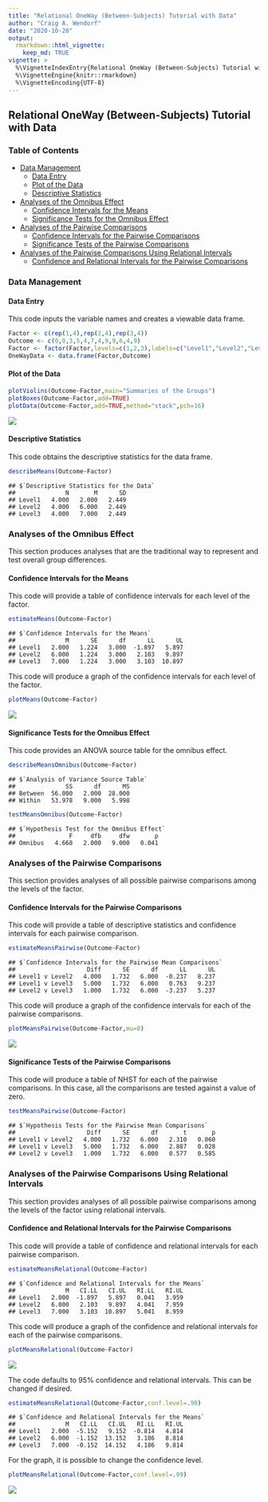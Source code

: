 ```yaml
---
title: "Relational OneWay (Between-Subjects) Tutorial with Data"
author: "Craig A. Wendorf"
date: "2020-10-20"
output: 
  rmarkdown::html_vignette:
    keep_md: TRUE
vignette: >
  %\VignetteIndexEntry{Relational OneWay (Between-Subjects) Tutorial with Data}
  %\VignetteEngine{knitr::rmarkdown}
  %\VignetteEncoding{UTF-8}
---
```








## Relational OneWay (Between-Subjects) Tutorial with Data

### Table of Contents

- [Data Management](#data-management)
  - [Data Entry](#data-entry)
  - [Plot of the Data](#plot-of-the-data)
  - [Descriptive Statistics](#descriptive-statistics)
- [Analyses of the Omnibus Effect](#analyses-of-the-omnibus-effect)
  - [Confidence Intervals for the Means](#confidence-intervals-for-the-means)
  - [Significance Tests for the Omnibus Effect](#significance-tests-for-the-omnibus-effect)
- [Analyses of the Pairwise Comparisons](#analyses-of-the-pairwise-comparisons)
  - [Confidence Intervals for the Pairwise Comparisons](#confidence-intervals-for-the-pairwise-comparisons)
  - [Significance Tests of the Pairwise Comparisons](#significance-tests-of-the-pairwise-comparisons)
- [Analyses of the Pairwise Comparisons Using Relational Intervals](#analyses-of-the-pairwise-comparisons-using-relational-intervals)
  - [Confidence and Relational Intervals for the Pairwise Comparisons](#confidence-and-relational-intervals-for-the-pairwise-comparisons)

### Data Management

#### Data Entry

This code inputs the variable names and creates a viewable data frame.

```r
Factor <- c(rep(1,4),rep(2,4),rep(3,4))
Outcome <- c(0,0,3,5,4,7,4,9,9,6,4,9)
Factor <- factor(Factor,levels=c(1,2,3),labels=c("Level1","Level2","Level3"))
OneWayData <- data.frame(Factor,Outcome)
```

#### Plot of the Data


```r
plotViolins(Outcome~Factor,main="Summaries of the Groups")
plotBoxes(Outcome~Factor,add=TRUE)
plotData(Outcome~Factor,add=TRUE,method="stack",pch=16)
```

![](figures/OneWay-Violins-1.png)<!-- -->

#### Descriptive Statistics

This code obtains the descriptive statistics for the data frame.

```r
describeMeans(Outcome~Factor)
```

```
## $`Descriptive Statistics for the Data`
##              N       M      SD
## Level1   4.000   2.000   2.449
## Level2   4.000   6.000   2.449
## Level3   4.000   7.000   2.449
```

### Analyses of the Omnibus Effect

This section produces analyses that are the traditional way to represent and test overall group differences.

#### Confidence Intervals for the Means

This code will provide a table of confidence intervals for each level of the factor.

```r
estimateMeans(Outcome~Factor)
```

```
## $`Confidence Intervals for the Means`
##              M      SE      df      LL      UL
## Level1   2.000   1.224   3.000  -1.897   5.897
## Level2   6.000   1.224   3.000   2.103   9.897
## Level3   7.000   1.224   3.000   3.103  10.897
```

This code will produce a graph of the confidence intervals for each level of the factor.

```r
plotMeans(Outcome~Factor)
```

![](figures/RelationalOneWay-Means-1.png)<!-- -->

#### Significance Tests for the Omnibus Effect

This code provides an ANOVA source table for the omnibus effect.

```r
describeMeansOmnibus(Outcome~Factor)
```

```
## $`Analysis of Variance Source Table`
##              SS      df      MS
## Between  56.000   2.000  28.000
## Within   53.978   9.000   5.998
```

```r
testMeansOmnibus(Outcome~Factor)
```

```
## $`Hypothesis Test for the Omnibus Effect`
##               F     dfb     dfw       p
## Omnibus   4.668   2.000   9.000   0.041
```

### Analyses of the Pairwise Comparisons

This section provides analyses of all possible pairwise comparisons among the levels of the factor.

#### Confidence Intervals for the Pairwise Comparisons

This code will provide a table of descriptive statistics and confidence intervals for each pairwise comparison.


```r
estimateMeansPairwise(Outcome~Factor)
```

```
## $`Confidence Intervals for the Pairwise Mean Comparisons`
##                    Diff      SE      df      LL      UL
## Level1 v Level2   4.000   1.732   6.000  -0.237   8.237
## Level1 v Level3   5.000   1.732   6.000   0.763   9.237
## Level2 v Level3   1.000   1.732   6.000  -3.237   5.237
```

This code will produce a graph of the confidence intervals for each of the pairwise comparisons.

```r
plotMeansPairwise(Outcome~Factor,mu=0)
```

![](figures/RelationalOneWay-Pairwise-1.png)<!-- -->

#### Significance Tests of the Pairwise Comparisons

This code will produce a table of NHST for each of the pairwise comparisons. In this case, all the comparisons are tested against a value of zero.

```r
testMeansPairwise(Outcome~Factor)
```

```
## $`Hypothesis Tests for the Pairwise Mean Comparisons`
##                    Diff      SE      df       t       p
## Level1 v Level2   4.000   1.732   6.000   2.310   0.060
## Level1 v Level3   5.000   1.732   6.000   2.887   0.028
## Level2 v Level3   1.000   1.732   6.000   0.577   0.585
```

### Analyses of the Pairwise Comparisons Using Relational Intervals

This section provides analyses of all possible pairwise comparisons among the levels of the factor using relational intervals.

#### Confidence and Relational Intervals for the Pairwise Comparisons

This code will provide a table of confidence and relational intervals for each pairwise comparison.

```r
estimateMeansRelational(Outcome~Factor)
```

```
## $`Confidence and Relational Intervals for the Means`
##              M   CI.LL   CI.UL   RI.LL   RI.UL
## Level1   2.000  -1.897   5.897   0.041   3.959
## Level2   6.000   2.103   9.897   4.041   7.959
## Level3   7.000   3.103  10.897   5.041   8.959
```

This code will produce a graph of the confidence and relational intervals for each of the pairwise comparisons.

```r
plotMeansRelational(Outcome~Factor)
```

![](figures/RelationalOneWay-RelationalA-1.png)<!-- -->

The code defaults to 95% confidence and relational intervals. This can be changed if desired.

```r
estimateMeansRelational(Outcome~Factor,conf.level=.99)
```

```
## $`Confidence and Relational Intervals for the Means`
##              M   CI.LL   CI.UL   RI.LL   RI.UL
## Level1   2.000  -5.152   9.152  -0.814   4.814
## Level2   6.000  -1.152  13.152   3.186   8.814
## Level3   7.000  -0.152  14.152   4.186   9.814
```

For the graph, it is possible to change the confidence level.

```r
plotMeansRelational(Outcome~Factor,conf.level=.99)
```

![](figures/RelationalOneWay-RelationalB-1.png)<!-- -->
